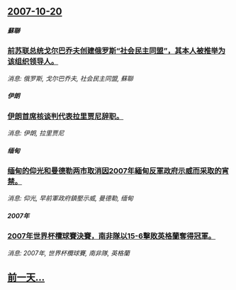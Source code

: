 ## [2007-10-20](/news/2007/10/20/index.md)

##### 蘇聯
### [前苏联总统戈尔巴乔夫创建俄罗斯“社会民主同盟”，其本人被推举为该组织领导人。](/news/2007/10/20/前苏联总统戈尔巴乔夫创建俄罗斯-社会民主同盟-其本人被推举为该组织领导人.md)
_消息: 俄罗斯, 戈尔巴乔夫, 社会民主同盟, 蘇聯_

##### 伊朗
### [伊朗首席核谈判代表拉里贾尼辞职。](/news/2007/10/20/伊朗首席核谈判代表拉里贾尼辞职.md)
_消息: 伊朗, 拉里贾尼_

##### 缅甸
### [缅甸的仰光和曼德勒两市取消因2007年緬甸反軍政府示威而采取的宵禁。](/news/2007/10/20/缅甸的仰光和曼德勒两市取消因2007年緬甸反軍政府示威而采取的宵禁.md)
_消息: 仰光, 早前軍政府鎮壓示威, 曼德勒, 缅甸_

##### 2007年
### [2007年世界杯欖球賽決賽，南非隊以15-6擊敗英格蘭奪得冠軍。](/news/2007/10/20/2007年世界杯欖球賽決賽-南非隊以15-6擊敗英格蘭奪得冠軍.md)
_消息: 2007年, 世界杯欖球賽, 南非隊, 英格蘭_

## [前一天...](/news/2007/10/19/index.md)

